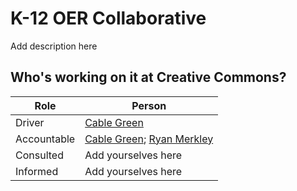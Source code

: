 # K-12 OER Collaborative
Add description here

## Who's working on it at Creative Commons?

| Role  | Person |
| ------------- | ------------- |
| Driver  | [Cable Green](https://github.com/cablegreen)  |
| Accountable  |[Cable Green](https://github.com/cablegreen); [Ryan Merkley]( https://github.com/ryanmerkley)   |
| Consulted | Add yourselves here |
| Informed | Add yourselves here |
